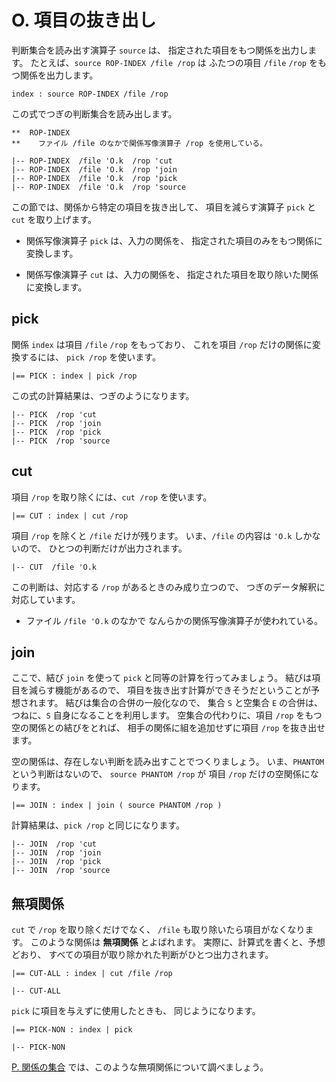# O. 項目の抜き出し


判断集合を読み出す演算子 `source` は、
指定された項目をもつ関係を出力します。
たとえば、`source ROP-INDEX /file /rop` は
ふたつの項目 `/file` `/rop` をもつ関係を出力します。

```text
index : source ROP-INDEX /file /rop
```

この式でつぎの判断集合を読み出します。

```text
**  ROP-INDEX
**    ファイル /file のなかで関係写像演算子 /rop を使用している。

|-- ROP-INDEX  /file 'O.k  /rop 'cut
|-- ROP-INDEX  /file 'O.k  /rop 'join
|-- ROP-INDEX  /file 'O.k  /rop 'pick
|-- ROP-INDEX  /file 'O.k  /rop 'source
```

この節では、関係から特定の項目を抜き出して、
項目を減らす演算子 `pick` と `cut` を取り上げます。

 - 関係写像演算子 `pick` は、入力の関係を、
   指定された項目のみをもつ関係に変換します。

 - 関係写像演算子 `cut` は、入力の関係を、
   指定された項目を取り除いた関係に変換します。


## pick

関係 `index` は項目 `/file` `/rop` をもっており、
これを項目 `/rop` だけの関係に変換するには、
`pick /rop` を使います。

```text
|== PICK : index | pick /rop
```

この式の計算結果は、つぎのようになります。

```text
|-- PICK  /rop 'cut
|-- PICK  /rop 'join
|-- PICK  /rop 'pick
|-- PICK  /rop 'source
```


## cut

項目 `/rop` を取り除くには、`cut /rop` を使います。

```text
|== CUT : index | cut /rop
```

項目 `/rop` を除くと `/file` だけが残ります。
いま、`/file` の内容は `'O.k` しかないので、
ひとつの判断だけが出力されます。

```text
|-- CUT  /file 'O.k
```

この判断は、対応する `/rop` があるときのみ成り立つので、
つぎのデータ解釈に対応しています。

 - ファイル `/file 'O.k` のなかで
   なんらかの関係写像演算子が使われている。


## join

ここで、結び `join` を使って
`pick` と同等の計算を行ってみましょう。
結びは項目を減らす機能があるので、
項目を抜き出す計算ができそうだということが予想されます。
結びは集合の合併の一般化なので、
集合 `S` と空集合 `E` の合併は、
つねに、`S` 自身になることを利用します。
空集合の代わりに、項目 `/rop` をもつ空の関係との結びをとれば、
相手の関係に組を追加せずに項目 `/rop` を抜き出せます。

空の関係は、存在しない判断を読み出すことでつくりましょう。
いま、`PHANTOM` という判断はないので、
`source PHANTOM /rop` が
項目 `/rop` だけの空関係になります。

```text
|== JOIN : index | join ( source PHANTOM /rop )
```

計算結果は、`pick /rop` と同じになります。

```text
|-- JOIN  /rop 'cut
|-- JOIN  /rop 'join
|-- JOIN  /rop 'pick
|-- JOIN  /rop 'source
```


## 無項関係

`cut` で `/rop` を取り除くだけでなく、
`/file` も取り除いたら項目がなくなります。
このような関係は **無項関係** とよばれます。
実際に、計算式を書くと、予想どおり、
すべての項目が取り除かれた判断がひとつ出力されます。

```text
|== CUT-ALL : index | cut /file /rop
```
```text
|-- CUT-ALL
```

`pick` に項目を与えずに使用したときも、
同じようになります。

```text
|== PICK-NON : index | pick
```
```text
|-- PICK-NON
```

[P. 関係の集合][P] では、このような無項関係について調べましょう。


[O.k]:   O.k
[P]:     ../P

